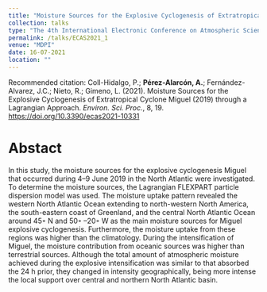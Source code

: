 ```yaml
---
title: "Moisture Sources for the Explosive Cyclogenesis of Extratropical Cyclone Miguel (2019) through a Lagrangian Approach"
collection: talks
type: "The 4th International Electronic Conference on Atmospheric Sciences "
permalink: /talks/ECAS2021_1
venue: "MDPI"
date: 16-07-2021
location: ""
---
```


Recommended citation: Coll-Hidalgo, P.; <b>Pérez-Alarcón, A.</b>; Fernández-Alvarez, J.C.; Nieto, R.; Gimeno, L. (2021). Moisture Sources for the Explosive Cyclogenesis
of Extratropical Cyclone Miguel (2019) through a Lagrangian Approach. <i>Environ. Sci. Proc.</i>, 8, 19. https://doi.org/10.3390/ecas2021-10331 


# Abstact
 In this study, the moisture sources for the explosive cyclogenesis Miguel that occurred
during 4–9 June 2019 in the North Atlantic were investigated. To determine the moisture sources, the
Lagrangian FLEXPART particle dispersion model was used. The moisture uptake pattern revealed the
western North Atlantic Ocean extending to north-western North America, the south-eastern coast of
Greenland, and the central North Atlantic Ocean around 45◦ N and 50◦ –20◦ W as the main moisture
sources for Miguel explosive cyclogenesis. Furthermore, the moisture uptake from these regions
was higher than the climatology. During the intensification of Miguel, the moisture contribution
from oceanic sources was higher than terrestrial sources. Although the total amount of atmospheric
moisture achieved during the explosive intensification was similar to that absorbed the 24 h prior,
they changed in intensity geographically, being more intense the local support over central and
northern North Atlantic basin.
